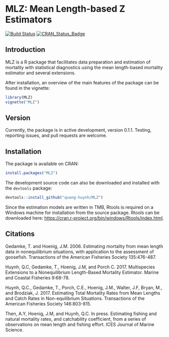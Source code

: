 # MLZ: Mean Length-based Z Estimators

[![Build Status](https://travis-ci.org/quang-huynh/MLZ.svg?branch=master)](https://travis-ci.org/quang-huynh/MLZ)
[![CRAN_Status_Badge](http://www.r-pkg.org/badges/version/MLZ)](https://CRAN.R-project.org/package=MLZ)

## Introduction
MLZ is a R package that facilitates data preparation and estimation of mortality with statistical diagnostics using the mean length-based mortality estimator and several extensions.

After installation, an overview of the main features of the package can be found in the vignette:
```r
library(MLZ)
vignette("MLZ")
```

## Version
Currently, the package is in active development, version 0.1.1. Testing, reporting issues, and pull requests are welcome.

## Installation
The package is available on CRAN:
```r
install.packages("MLZ")
```

The development source code can also be downloaded and installed with the `devtools` package:
```r
devtools::install_github("quang-huynh/MLZ")
```
Since the estimation models are written in TMB, Rtools is required on a Windows machine for installation from the source package. Rtools can be downloaded here: https://cran.r-project.org/bin/windows/Rtools/index.html.

## Citations
Gedamke, T. and Hoenig, J.M. 2006. Estimating mortality from mean length data in nonequilibrium situations, with application to the assessment of goosefish. Transactions of the American Fisheries Society 135:476-487.

Huynh, Q.C, Gedamke, T., Hoenig, J.M, and Porch C. 2017. Multispecies Extensions to a Nonequilibrium Length-Based Mortality Estimator. Marine and Coastal Fisheries 9:68-78.

Huynh, Q.C., Gedamke, T., Porch, C.E., Hoenig, J.M., Walter, J.F, Bryan, M., and Brodziak, J. 2017. Estimating Total Mortality Rates from Mean Lengths and Catch Rates in Non-equilibrium Situations. Transactions of the American Fisheries Society 146:803-815.

Then, A.Y, Hoenig, J.M, and Huynh, Q.C. In press. Estimating fishing and natural mortality rates, and catchability coefficient, from a series of observations on mean length and fishing effort. ICES Journal of Marine Science.
